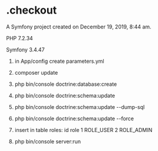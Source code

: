 .checkout
=========

A Symfony project created on December 19, 2019, 8:44 am.

PHP 7.2.34

Symfony 3.4.47

1) in App/config create parameters.yml

2) composer update

3) php bin/console doctrine:database:create

4) php bin/console doctrine:schema:update

5) php bin/console doctrine:schema:update --dump-sql

6) php bin/console doctrine:schema:update --force

7) insert in table roles:
   id   role
   1    ROLE_USER
   2    ROLE_ADMIN

8) php bin/console server:run
 
